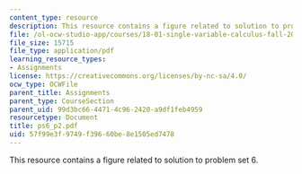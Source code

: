 ```yaml
---
content_type: resource
description: This resource contains a figure related to solution to problem set 6.
file: /ol-ocw-studio-app/courses/18-01-single-variable-calculus-fall-2005/57f99e3f9749f39660be8e1505ed7478_ps6_p2.pdf
file_size: 15715
file_type: application/pdf
learning_resource_types:
- Assignments
license: https://creativecommons.org/licenses/by-nc-sa/4.0/
ocw_type: OCWFile
parent_title: Assignments
parent_type: CourseSection
parent_uid: 99d3bc66-4471-4c96-2420-a9df1feb4959
resourcetype: Document
title: ps6_p2.pdf
uid: 57f99e3f-9749-f396-60be-8e1505ed7478
---
```

This resource contains a figure related to solution to problem set 6.